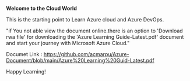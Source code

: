 **Welcome to the Cloud World** 

This is the starting point to Learn Azure cloud and Azure DevOps.

"if You not able view the document online.there is an option to 'Download rwa file' for downloading the 'Azure Learning Guide-Latest.pdf' document and start your journey with Microsoft Azure Cloud."

Documet Link : https://github.com/acmarpu/Azure-Document/blob/main/Azure%20Learning%20Guid-Latest.pdf


Happy Learning!